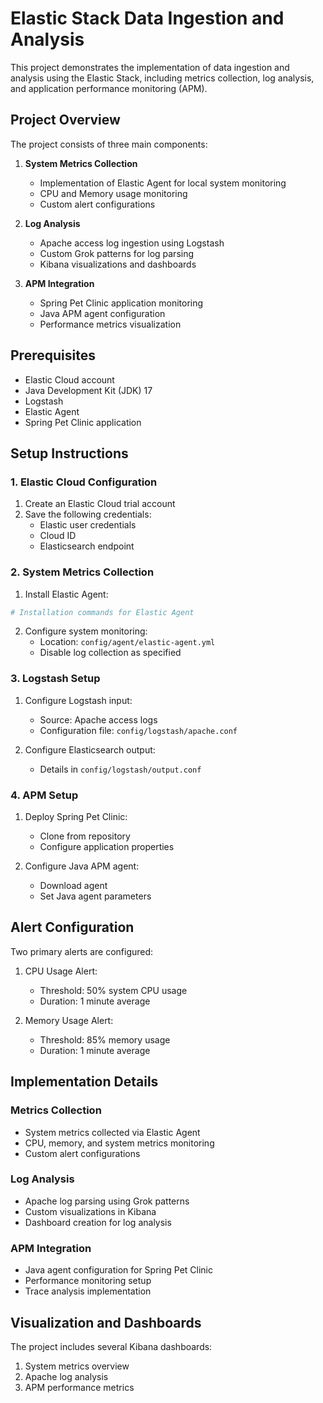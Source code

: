# Elastic Stack Data Ingestion and Analysis

This project demonstrates the implementation of data ingestion and analysis using the Elastic Stack, including metrics collection, log analysis, and application performance monitoring (APM).

## Project Overview

The project consists of three main components:

1. **System Metrics Collection**
   - Implementation of Elastic Agent for local system monitoring
   - CPU and Memory usage monitoring
   - Custom alert configurations

2. **Log Analysis**
   - Apache access log ingestion using Logstash
   - Custom Grok patterns for log parsing
   - Kibana visualizations and dashboards

3. **APM Integration**
   - Spring Pet Clinic application monitoring
   - Java APM agent configuration
   - Performance metrics visualization

## Prerequisites

- Elastic Cloud account
- Java Development Kit (JDK) 17
- Logstash
- Elastic Agent
- Spring Pet Clinic application

## Setup Instructions

### 1. Elastic Cloud Configuration

1. Create an Elastic Cloud trial account
2. Save the following credentials:
   - Elastic user credentials
   - Cloud ID
   - Elasticsearch endpoint

### 2. System Metrics Collection

1. Install Elastic Agent:
```bash
# Installation commands for Elastic Agent
```

2. Configure system monitoring:
   - Location: `config/agent/elastic-agent.yml`
   - Disable log collection as specified

### 3. Logstash Setup

1. Configure Logstash input:
   - Source: Apache access logs
   - Configuration file: `config/logstash/apache.conf`

2. Configure Elasticsearch output:
   - Details in `config/logstash/output.conf`

### 4. APM Setup

1. Deploy Spring Pet Clinic:
   - Clone from repository
   - Configure application properties

2. Configure Java APM agent:
   - Download agent
   - Set Java agent parameters

## Alert Configuration

Two primary alerts are configured:

1. CPU Usage Alert:
   - Threshold: 50% system CPU usage
   - Duration: 1 minute average

2. Memory Usage Alert:
   - Threshold: 85% memory usage
   - Duration: 1 minute average

## Implementation Details

### Metrics Collection
- System metrics collected via Elastic Agent
- CPU, memory, and system metrics monitoring
- Custom alert configurations

### Log Analysis
- Apache log parsing using Grok patterns
- Custom visualizations in Kibana
- Dashboard creation for log analysis

### APM Integration
- Java agent configuration for Spring Pet Clinic
- Performance monitoring setup
- Trace analysis implementation

## Visualization and Dashboards

The project includes several Kibana dashboards:
1. System metrics overview
2. Apache log analysis
3. APM performance metrics


